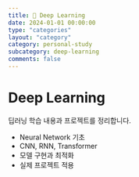 ```yaml
---
title: 🧠 Deep Learning
date: 2024-01-01 00:00:00
type: "categories"
layout: "category"
category: personal-study
subcategory: deep-learning
comments: false
---
```


# Deep Learning

딥러닝 학습 내용과 프로젝트를 정리합니다.

- Neural Network 기초
- CNN, RNN, Transformer
- 모델 구현과 최적화
- 실제 프로젝트 적용 